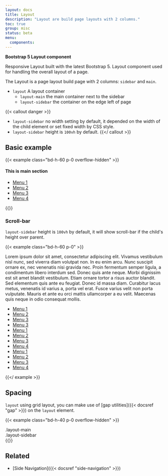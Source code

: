 ```yaml
---
layout: docs
title: Layout
description: "Layout are build page layouts with 2 columns."
toc: true
group: misc
status: beta
menu:
  components:
---
```


**Bootstrap 5 Layout component**

Responsive Layout built with the latest Bootstrap 5. Layout component used for handling the overall layout of a page.

The Layout is a page layout build page with 2 columns: `sidebar` and `main`.

- `layout` A layout container
    - `layout-main` the main container next to the sidebar
    - `layout-sidebar` the container on the edge left of page

{{< callout danger >}}
- `layout-sidebar` no width setting by default, it depended on the width of the child element or set fixed width by CSS style. 
- `layout-sidebar` height is `100vh` by default.
{{</ callout >}}

## Basic example

{{< example class="bd-h-60 p-0 overflow-hidden" >}}
<div class="layout">
  <main class="layout-main px-4">
    <h4>This is main section</h4>
  </main>
  <aside class="layout-sidebar">
    <div class="sidenav show bg-neutral-10">
      <div class="menu">
        <ul class="menu-list">
          <li>
            <a class="menu-item" href="#">Menu 1</a>
          </li>
          <li>
            <a class="menu-item" href="#">Menu 2</a>
          </li>
          <li>
            <a class="menu-item" href="#">Menu 3</a>
          </li>
          <li>
            <a class="menu-item active" href="#">Menu 4</a>
          </li>
        </ul>
      </div>
    </div>
  </aside>
</div>
{{</ example >}}

### Scroll-bar

`layout-sidebar` height is `100vh` by default, it will show scroll-bar if the child's height over parent.

{{< example class="bd-h-60 p-0" >}}
<div class="layout">
  <main class="layout-main px-4">
    <p>Lorem ipsum dolor sit amet, consectetur adipiscing elit. Vivamus vestibulum nisl nunc, sed viverra diam volutpat non. In eu enim arcu. Nunc suscipit ornare ex, nec venenatis nisi gravida nec. Proin fermentum semper ligula, a condimentum libero interdum sed. Donec quis ante neque. Morbi dignissim est sit amet blandit vestibulum. Etiam ornare tortor a risus auctor blandit. Sed elementum quis ante eu feugiat. Donec id massa diam. Curabitur lacus metus, venenatis id varius a, porta vel erat. Fusce varius velit non porta vulputate. Mauris et ante eu orci mattis ullamcorper a eu velit. Maecenas quis neque in odio consequat mollis.</p>
  </main>
  <aside class="layout-sidebar bd-h-60">
    <div class="sidenav show bg-neutral-10">
      <div class="menu">
        <ul class="menu-list">
          <li>
            <a class="menu-item" href="#">Menu 1</a>
          </li>
          <li>
            <a class="menu-item" href="#">Menu 2</a>
          </li>
          <li>
            <a class="menu-item" href="#">Menu 3</a>
          </li>
          <li>
            <a class="menu-item" href="#">Menu 3</a>
          </li>
          <li>
            <a class="menu-item" href="#">Menu 1</a>
          </li>
          <li>
            <a class="menu-item" href="#">Menu 2</a>
          </li>
          <li>
            <a class="menu-item" href="#">Menu 3</a>
          </li>
          <li>
            <a class="menu-item" href="#">Menu 4</a>
          </li>
          <li>
            <a class="menu-item" href="#">Menu 1</a>
          </li>
          <li>
            <a class="menu-item" href="#">Menu 2</a>
          </li>
          <li>
            <a class="menu-item" href="#">Menu 3</a>
          </li>
          <li>
            <a class="menu-item" href="#">Menu 4</a>
          </li>
        </ul>
      </div>
    </div>
  </aside>
</div>

{{</ example >}}
## Spacing

`layout` using grid layout, you can make use of [gap utilities]({{< docsref "gap" >}}) on the `layout` element. 

{{< example class="bd-h-40 p-0 overflow-hidden" >}}
<div class="layout gap-4">
  <main class="layout-main">
    .layout-main
  </main>
  <aside class="layout-sidebar border-end" style="width:240px">
    .layout-sidebar
  </aside>
</div>
{{</ example >}}

## Related

- [Side Navigation]({{< docsref "side-navigation" >}})